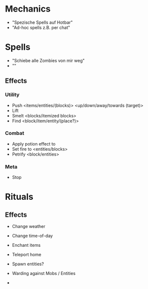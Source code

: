 # Mechanics

- "Spezische Spells auf Hotbar"
- "Ad-hoc spells z.B. per chat"

# Spells

- "Schiebe alle Zombies von mir weg"
- ""

## Effects

### Utility
- Push <items/entities/(blocks)> <up/down/away/towards (target)>
- Lift <entities>
- Smelt <blocks/itemized blocks>
- Find <block/item/entity/(place?)>
### Combat
- Apply potion effect <potion> to <target>
- Set fire to <entities/blocks> <for duration>
- Petrify <block/entities>
### Meta
- Stop <ongoing effect>

# Rituals

## Effects

- Change weather
- Change time-of-day
- Enchant items
- Teleport home
- Spawn entities?

- Warding against Mobs / Entities
- 